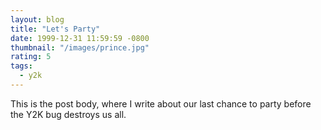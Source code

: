 ```yaml
---
layout: blog
title: "Let's Party"
date: 1999-12-31 11:59:59 -0800
thumbnail: "/images/prince.jpg"
rating: 5
tags:
  - y2k
---
```


This is the post body, where I write about our last chance to party before the Y2K bug destroys us all.